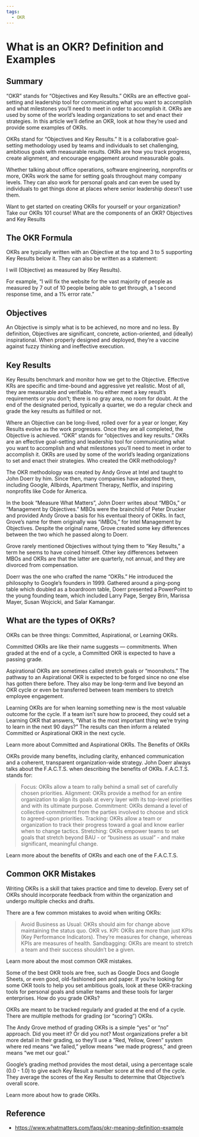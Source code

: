 ```yaml
---
tags:
  - OKR
---
```


# What is an OKR? Definition and Examples

## Summary

“OKR” stands for “Objectives and Key Results.” OKRs are an effective goal-setting and leadership tool for communicating what you want to accomplish and what milestones you’ll need to meet in order to accomplish it. OKRs are used by some of the world’s leading organizations to set and enact their strategies. In this article we’ll define an OKR, look at how they’re used and provide some examples of OKRs.

OKRs stand for “Objectives and Key Results.” It is a collaborative goal-setting methodology used by teams and individuals to set challenging, ambitious goals with measurable results. OKRs are how you track progress, create alignment, and encourage engagement around measurable goals.

Whether talking about office operations, software engineering, nonprofits or more, OKRs work the same for setting goals throughout many company levels. They can also work for personal goals and can even be used by individuals to get things done at places where senior leadership doesn’t use them.

Want to get started on creating OKRs for yourself or your organization? Take our OKRs 101 course!
What are the components of an OKR? Objectives and Key Results

## The OKR Formula

OKRs are typically written with an Objective at the top and 3 to 5 supporting Key Results below it. They can also be written as a statement:

I will (Objective) as measured by (Key Results).

For example, “I will fix the website for the vast majority of people as measured by 7 out of 10 people being able to get through, a 1 second response time, and a 1% error rate.”

## Objectives

An Objective is simply what is to be achieved, no more and no less. By definition, Objectives are significant, concrete, action-oriented, and (ideally) inspirational. When properly designed and deployed, they’re a vaccine against fuzzy thinking and ineffective execution.

## Key Results

Key Results benchmark and monitor how we get to the Objective. Effective KRs are specific and time-bound and aggressive yet realistic. Most of all, they are measurable and verifiable. You either meet a key result’s requirements or you don’t; there is no gray area, no room for doubt. At the end of the designated period, typically a quarter, we do a regular check and grade the key results as fulfilled or not.

Where an Objective can be long-lived, rolled over for a year or longer, Key Results evolve as the work progresses. Once they are all completed, the Objective is achieved.
“OKR” stands for “objectives and key results.” OKRs are an effective goal-setting and leadership tool for communicating what you want to accomplish and what milestones you’ll need to meet in order to accomplish it. OKRs are used by some of the world’s leading organizations to set and enact their strategies.
Who created the OKR methodology?

The OKR methodology was created by Andy Grove at Intel and taught to John Doerr by him. Since then, many companies have adopted them, including Google, Allbirds, Apartment Therapy, Netflix, and inspiring nonprofits like Code for America.

In the book “Measure What Matters”, John Doerr writes about “MBOs,” or “Management by Objectives.” MBOs were the brainchild of Peter Drucker and provided Andy Grove a basis for his eventual theory of OKRs. In fact, Grove’s name for them originally was “iMBOs,” for Intel Management by Objectives. Despite the original name, Grove created some key differences between the two which he passed along to Doerr.

Grove rarely mentioned Objectives without tying them to “Key Results,” a term he seems to have coined himself. Other key differences between MBOs and OKRs are that the latter are quarterly, not annual, and they are divorced from compensation.

Doerr was the one who crafted the name “OKRs.” He introduced the philosophy to Google’s founders in 1999. Gathered around a ping-pong table which doubled as a boardroom table, Doerr presented a PowerPoint to the young founding team, which included Larry Page, Sergey Brin, Marissa Mayer, Susan Wojcicki, and Salar Kamangar.

## What are the types of OKRs?

OKRs can be three things: Committed, Aspirational, or Learning OKRs.

Committed OKRs are like their name suggests — commitments. When graded at the end of a cycle, a Committed OKR is expected to have a passing grade.

Aspirational OKRs are sometimes called stretch goals or “moonshots.” The pathway to an Aspirational OKR is expected to be forged since no one else has gotten there before. They also may be long-term and live beyond an OKR cycle or even be transferred between team members to stretch employee engagement.

Learning OKRs are for when learning something new is the most valuable outcome for the cycle. If a team isn’t sure how to proceed, they could set a Learning OKR that answers, “What is the most important thing we’re trying to learn in the next 90 days?” The results can then inform a related Committed or Aspirational OKR in the next cycle.

Learn more about Committed and Aspirational OKRs.
The Benefits of OKRs

OKRs provide many benefits, including clarity, enhanced communication and a coherent, transparent organization-wide strategy. John Doerr always talks about the F.A.C.T.S. when describing the benefits of OKRs. F.A.C.T.S. stands for:

> Focus: OKRs allow a team to rally behind a small set of carefully chosen priorities.
> Alignment: OKRs provide a method for an entire organization to align its goals at every layer with its top-level priorities and with its ultimate purpose.
> Commitment: OKRs demand a level of collective commitment from the parties involved to choose and stick to agreed-upon priorities.
> Tracking: OKRs allow a team or organization to track their progress toward a goal and know earlier when to change tactics.
> Stretching: OKRs empower teams to set goals that stretch beyond BAU - or “business as usual” - and make significant, meaningful change.

Learn more about the benefits of OKRs and each one of the F.A.C.T.S.

## Common OKR Mistakes

Writing OKRs is a skill that takes practice and time to develop. Every set of OKRs should incorporate feedback from within the organization and undergo multiple checks and drafts.

There are a few common mistakes to avoid when writing OKRs:

> Avoid Business as Usual: OKRs should aim for change above maintaining the status quo.
> OKR vs. KPI: OKRs are more than just KPIs (Key Performance Indicators). They’re measures for change, whereas KPIs are measures of health.
> Sandbagging: OKRs are meant to stretch a team and their success shouldn’t be a given.

Learn more about the most common OKR mistakes.

Some of the best OKR tools are free, such as Google Docs and Google Sheets, or even good, old-fashioned pen and paper. If you’re looking for some OKR tools to help you set ambitious goals, look at these OKR-tracking tools for personal goals and smaller teams and these tools for larger enterprises.
How do you grade OKRs?

OKRs are meant to be tracked regularly and graded at the end of a cycle. There are multiple methods for grading (or “scoring”) OKRs.

The Andy Grove method of grading OKRs is a simple “yes” or “no” approach. Did you meet it? Or did you not? Most organizations prefer a bit more detail in their grading, so they’ll use a “Red, Yellow, Green” system where red means “we failed,” yellow means “we made progress,” and green means “we met our goal.”

Google’s grading method provides the most detail, using a percentage scale (0.0 - 1.0) to give each Key Result a number score at the end of the cycle. They average the scores of the Key Results to determine that Objective’s overall score.

Learn more about how to grade OKRs.

## Reference

- https://www.whatmatters.com/faqs/okr-meaning-definition-example
